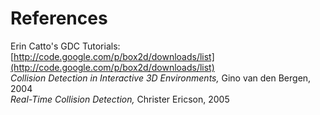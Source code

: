 # References

Erin Catto's GDC Tutorials:<br/>
[http://code.google.com/p/box2d/downloads/list](http://code.google.com/p/box2d/downloads/list)<br/>
_Collision Detection in Interactive 3D Environments,_ Gino van den Bergen,
2004<br/>
_Real-Time Collision Detection,_ Christer Ericson, 2005
